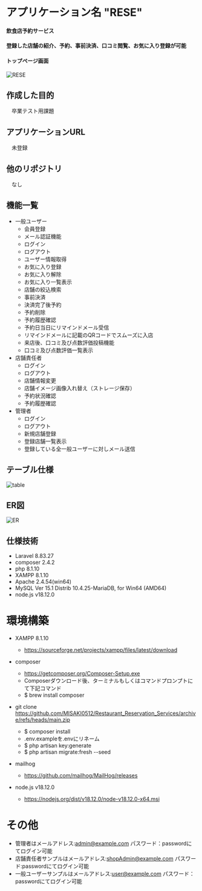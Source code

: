 # アプリケーション名 "RESE" 
#### 飲食店予約サービス
#### 登録した店舗の紹介、予約、事前決済、口コミ閲覧、お気に入り登録が可能
#### トップページ画面
![RESE](./RESE.jpg)

## 作成した目的
　卒業テスト用課題

## アプリケーションURL
　未登録
 
## 他のリポジトリ
　なし
 
## 機能一覧
- 一般ユーザー
    - 会員登録
    - メール認証機能
    - ログイン
    - ログアウト
    - ユーザー情報取得
    - お気に入り登録
    - お気に入り解除
    - お気に入り一覧表示
    - 店舗の絞込検索
    - 事前決済
    - 決済完了後予約
    - 予約削除
    - 予約履歴確認
    - 予約日当日にリマインドメール受信
    - リマインドメールに記載のQRコードでスムーズに入店
    - 来店後、口コミ及び点数評価投稿機能
    - 口コミ及び点数評価一覧表示
- 店舗責任者 
    - ログイン
    - ログアウト
    - 店舗情報変更
    - 店舗イメージ画像入れ替え（ストレージ保存）
    - 予約状況確認
    - 予約履歴確認
- 管理者
    - ログイン
    - ログアウト
    - 新規店舗登録
    - 登録店舗一覧表示
    - 登録している全一般ユーザーに対しメール送信
 
## テーブル仕様
![table](./テーブル仕様書.jpg)

## ER図
![ER](./ER.jpg)

## 仕様技術
- Laravel 8.83.27
- composer 2.4.2
- php 8.1.10
- XAMPP 8.1.10
- Apache 2.4.54(win64)
- MySQL Ver 15.1 Distrib 10.4.25-MariaDB, for Win64 (AMD64)
- node.js v18.12.0

# 環境構築
- XAMPP 8.1.10
    -  https://sourceforge.net/projects/xampp/files/latest/download
  
- composer
    - https://getcomposer.org/Composer-Setup.exe
    - Composerダウンロード後、ターミナルもしくはコマンドプロンプトにて下記コマンド
    - $ brew install composer

- git clone https://github.com/MISAKI0512/Restaurant_Reservation_Services/archive/refs/heads/main.zip
    - $ composer install
    - .env.exampleを.envにリネーム
    - $ php artisan key:generate
    - $ php artisan migrate:fresh --seed

- mailhog
    - https://github.com/mailhog/MailHog/releases

- node.js v18.12.0
    - https://nodejs.org/dist/v18.12.0/node-v18.12.0-x64.msi 

# その他
- 管理者はメールアドレス:admin@example.com  パスワード：passwordにてログイン可能
- 店舗責任者サンプルはメールアドレス:shopAdmin@example.com パスワード:passwordにてログイン可能
- 一般ユーザーサンプルはメールアドレス:user@example.com パスワード：passwordにてログイン可能
